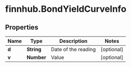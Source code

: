 # finnhub.BondYieldCurveInfo

## Properties

Name | Type | Description | Notes
------------ | ------------- | ------------- | -------------
**d** | **String** | Date of the reading | [optional] 
**v** | **Number** | Value | [optional] 


